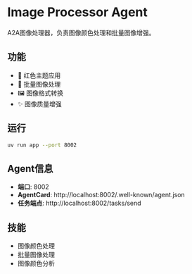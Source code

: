 # Image Processor Agent

A2A图像处理器，负责图像颜色处理和批量图像增强。

## 功能

- 🎨 红色主题应用
- 🔄 批量图像处理
- 🖼️ 图像格式转换
- ✨ 图像质量增强

## 运行

```bash
uv run app --port 8002
```

## Agent信息

- **端口**: 8002
- **AgentCard**: http://localhost:8002/.well-known/agent.json
- **任务端点**: http://localhost:8002/tasks/send

## 技能

- 图像颜色处理
- 批量图像处理
- 图像颜色分析 